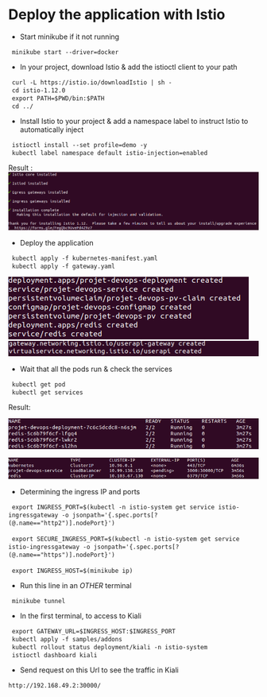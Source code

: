 # Deploy the application with Istio

- Start minikube if it not running

```
 minikube start --driver=docker
```

- In your project, download Istio & add the istioctl client to your path

```
 curl -L https://istio.io/downloadIstio | sh -
 cd istio-1.12.0
 export PATH=$PWD/bin:$PATH
 cd ../
```

- Install Istio to your project & add a namespace label to instruct Istio to automatically inject

```
 istioctl install --set profile=demo -y
 kubectl label namespace default istio-injection=enabled
```

Result :
![InstallIstioResult](/img/IstioInstallresult.png)

- Deploy the application

```
 kubectl apply -f kubernetes-manifest.yaml
 kubectl apply -f gateway.yaml
```

![DeployementResult](/img/DeployementResult.png)
![DeployementResult1](/img/Depl.png)

- Wait that all the pods run & check the services

```
 kubectl get pod
 kubectl get services
```

Result:

![GetPod](/img/GetPodResult.png)

![GetServices](/img/GetSvcResult.png)

- Determining the ingress IP and ports

```
 export INGRESS_PORT=$(kubectl -n istio-system get service istio-ingressgateway -o jsonpath='{.spec.ports[?(@.name=="http2")].nodePort}')

 export SECURE_INGRESS_PORT=$(kubectl -n istio-system get service istio-ingressgateway -o jsonpath='{.spec.ports[?(@.name=="https")].nodePort}')

 export INGRESS_HOST=$(minikube ip)

```

- Run this line in an _OTHER_ terminal

```
 minikube tunnel
```

- In the first terminal, to access to Kiali

```
 export GATEWAY_URL=$INGRESS_HOST:$INGRESS_PORT
 kubectl apply -f samples/addons
 kubectl rollout status deployment/kiali -n istio-system
 istioctl dashboard kiali
```

- Send request on this Url to see the traffic in Kiali
```
http://192.168.49.2:30000/
```

